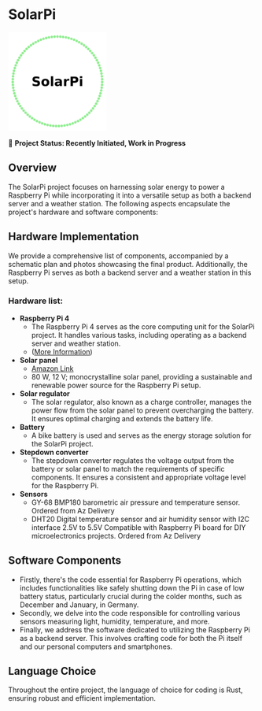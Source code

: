 <p align="justify">

# SolarPi

<img src="./logo/SolarPi_Logo.png" alt="SolarPi Logo" width="200"/>

🌱 **Project Status: Recently Initiated, Work in Progress**

## Overview 

The SolarPi project focuses on harnessing solar energy to power a Raspberry Pi while incorporating it into a versatile setup as both a backend server and a weather station. The following aspects encapsulate the project's hardware and software components:

## Hardware Implementation

We provide a comprehensive list of components, accompanied by a schematic plan and photos showcasing the final product. Additionally, the Raspberry Pi serves as both a backend server and a weather station in this setup.

### Hardware list:

- **Raspberry Pi 4** 
    * The Raspberry Pi 4 serves as the core computing unit for the SolarPi project. It handles various tasks, including operating as a backend server and weather station.
    * ([More Information](https://www.raspberrypi.com/products/raspberry-pi-4-model-b/))
- **Solar panel**
    * [Amazon Link](https://www.amazon.de/dp/B075X49XJS?tag=idealode-am-pk-21&ascsubtag=2024-02-28_45582a61d1533d4954e668a287c172221c40feb7d104ff73492b0fa5fe674e25&th=1)
    * 80 W, 12 V; monocrystalline solar panel, providing a sustainable and renewable power source for the Raspberry Pi setup.
- **Solar regulator**
    * The solar regulator, also known as a charge controller, manages the power flow from the solar panel to prevent overcharging the battery. It ensures optimal charging and extends the battery life.
- **Battery**
    * A bike battery is used and serves as the energy storage solution for the SolarPi project.
- **Stepdown converter**
    * The stepdown converter regulates the voltage output from the battery or solar panel to match the requirements of specific components.
       It ensures a consistent and appropriate voltage level for the Raspberry Pi.
- **Sensors**
    * GY-68 BMP180 barometric air pressure and temperature sensor. Ordered from Az Delivery 
    * DHT20 Digital temperature sensor and air humidity sensor with I2C interface 2.5V to 5.5V Compatible with Raspberry Pi board for DIY microelectronics projects. Ordered from Az Delivery

## Software Components

- Firstly, there's the code essential for Raspberry Pi operations, which includes functionalities like safely shutting down the Pi in case of low battery status, particularly crucial during the colder months, such as December and January, in Germany.
- Secondly, we delve into the code responsible for controlling various sensors measuring light, humidity, temperature, and more.
- Finally, we address the software dedicated to utilizing the Raspberry Pi as a backend server. This involves crafting code for both the Pi itself and our personal computers and smartphones. 

 ## Language Choice

Throughout the entire project, the language of choice for coding is Rust, ensuring robust and efficient implementation.


</p>
